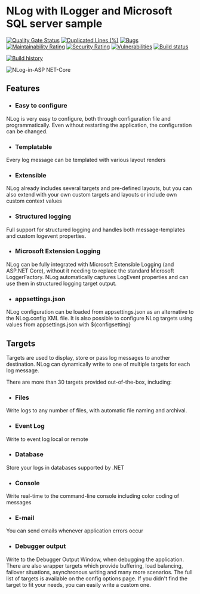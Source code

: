# NLog with ILogger and Microsoft SQL server sample

[![Quality Gate Status](https://sonarcloud.io/api/project_badges/measure?project=PasinduUmayanga_LoggerWithNLogSample&metric=alert_status)](https://sonarcloud.io/summary/new_code?id=PasinduUmayanga_LoggerWithNLogSample)
[![Duplicated Lines (%)](https://sonarcloud.io/api/project_badges/measure?project=PasinduUmayanga_LoggerWithNLogSample&metric=duplicated_lines_density)](https://sonarcloud.io/summary/new_code?id=PasinduUmayanga_LoggerWithNLogSample)
[![Bugs](https://sonarcloud.io/api/project_badges/measure?project=PasinduUmayanga_LoggerWithNLogSample&metric=bugs)](https://sonarcloud.io/summary/new_code?id=PasinduUmayanga_LoggerWithNLogSample)
[![Maintainability Rating](https://sonarcloud.io/api/project_badges/measure?project=PasinduUmayanga_LoggerWithNLogSample&metric=sqale_rating)](https://sonarcloud.io/summary/new_code?id=PasinduUmayanga_LoggerWithNLogSample)
[![Security Rating](https://sonarcloud.io/api/project_badges/measure?project=PasinduUmayanga_LoggerWithNLogSample&metric=security_rating)](https://sonarcloud.io/summary/new_code?id=PasinduUmayanga_LoggerWithNLogSample)
[![Vulnerabilities](https://sonarcloud.io/api/project_badges/measure?project=PasinduUmayanga_LoggerWithNLogSample&metric=vulnerabilities)](https://sonarcloud.io/summary/new_code?id=PasinduUmayanga_LoggerWithNLogSample)
[![Build status](https://ci.appveyor.com/api/projects/status/x6b6mkeirmj8s62u?svg=true)](https://ci.appveyor.com/project/Mahadenamuththa/loggerwithnlogsample)

[![Build history](https://buildstats.info/appveyor/chart/Mahadenamuththa/loggerwithnlogsample)](https://ci.appveyor.com/project/Mahadenamuththa/loggerwithnlogsample/history)

![NLog-in-ASP NET-Core](https://github.com/PasinduUmayanga/LoggerWithNLogSample/assets/21302583/c2448aba-8daf-40df-b22e-4452f9ba782e)



## Features
* ### Easy to configure
NLog is very easy to configure, both through configuration file and programmatically. Even without restarting the application, the configuration can be changed.
* ### Templatable
Every log message can be templated with various layout renders
* ### Extensible
NLog already includes several targets and pre-defined layouts, but you can also extend with your own custom targets and layouts or include own custom context values
* ### Structured logging
Full support for structured logging and handles both message-templates and custom logevent properties.
* ### Microsoft Extension Logging
NLog can be fully integrated with Microsoft Extensible Logging (and ASP.NET Core), without it needing to replace the standard Microsoft LoggerFactory. NLog automatically captures LogEvent properties and can use them in structured logging target output.
* ### appsettings.json
NLog configuration can be loaded from appsettings.json as an alternative to the NLog.config XML file. It is also possible to configure NLog targets using values from appsettings.json with ${configsetting}

## Targets
Targets are used to display, store or pass log messages to another destination. NLog can dynamically write to one of multiple targets for each log message.

There are more than 30 targets provided out-of-the-box, including:

* ### Files
Write logs to any number of files, with automatic file naming and archival.
* ### Event Log
Write to event log local or remote
* ### Database
Store your logs in databases supported by .NET
* ### Console
Write real-time to the command-line console including color coding of messages
* ### E-mail
You can send emails whenever application errors occur
* ### Debugger output
Write to the Debugger Output Window, when debugging the application.
There are also wrapper targets which provide buffering, load balancing, failover situations, asynchronous writing and many more scenarios. The full list of targets is available on the config options page. If you didn't find the target to fit your needs, you can easily write a custom one.

